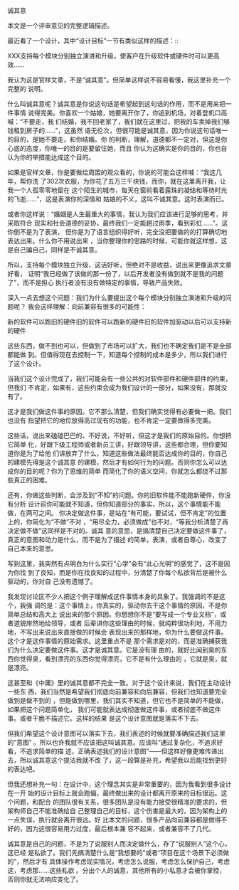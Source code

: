 诚其意

本文是一个评审意见的完整逻辑描述。

最近看了一个设计，其中“设计目标”一节有类似这样的描述：::

  XXX支持每个模块分别独立演进和升级，使客户在升级软件或硬件时可以更高效……

我认为这是官样文章，不是“诚其意”。但简单这样说不容易看懂，我这里补充一个完整的
说明。
  
什么叫诚其意呢？诚其意是你说这句话是希望起到这句话的作用，而不是用来把一件事情
说得完美。你喜欢一个姑娘，她要离开你了，你追到机场，对着登机口高喊：“不要走，我
们结婚，我不回老家了，我们就在这里过，把我的车卖掉我们够钱租到房子的……”，这虽然
语无伦次，但很可能是诚其意，因为你说这句话唯一的目的，是她不要走，和你结婚。你
的判断，理解，道德都不一定对，但这是你心底的态度，你唯一的目的是要留住她，而且
你认为这确实是你的目的，你也自认为你的举措能达成这个目的。

如果是官样文章，你是要做给周围的观众看的，你说的可能会这样喊：“我这几年，帮你洗
了302次衣服，为你花了五万三千块钱，而你，就在这里离开我，让我一个人孤零零地留在
这个陌生的城市，每天在窗前看着露珠的凝结和等待时光的飞逝……”，这是表演你的深情和
姑娘的不义，这叫不诚其意。这时表演而已。

或者你这样说：“婚姻是人生最重大的事情，我认为我们应该进行足够的思考，并采取符合
现实和社会道德的妥协，最终我们一定能趟过雨季，看到彩虹……”。这你倒不是为了表演，
但你是为了语言组织得好听，完全没把要做的的打算确切地表达出来。什么你不用说出来
，当你整理你的思路的时候，可能你就这样想，这是自己骗自己，同样是不诚其意。
  
所以，支持每个模块独立升级，这话好听，但绝对不是收益，说出来更像追求文章好看，
证明“我已经做了该做的那一份了，以后开发者没有做到就不是我的问题了”，而不是担心
执行者没有没有做特定的事情，导致产品失败。

深入一点去想这个问题：我们为什么要提出这个每个模块分别独立演进和升级的问题呢？
我会这样理解：向前兼容有很多的可能性：

新的软件可以跑旧的硬件旧的软件可以跑新的硬件旧的软件加驱动以后可以支持新的硬件

这些东西，做不到也可以，但做到了市场可以扩大，我们也不确定我们是不是全部都能做
到。但值得现在去控制一下，知道每个控制的成本是多少，所以我们进行了这个设计。

当我们这个设计完成了，我们可能会有一些公共的对软件部件和硬件部件的约束，但我们
不肯定，如果有，这些约束会成为我们设计的一部分，如果没有，那就没有了。

这才是我们做这件事的原因。它不那么清楚，但我们确实觉得有必要做一把。我们也没有
指望把它的地位放得高过现有的功能，也不肯定一定要做得多完美。

这些话，说出来磕磕巴巴的。不好说，不好听，但这才是我们的原始目的。你想把它简单
化，好跟下级工程师或者新员工讲，好跟领导讲，这些都合理，但你要知道你是为了给他
们讲放弃了什么，知道这些做法最终能否达成你的目的，你自己的建模先得是这个诚其意
的建模，然后才有如何行为的问题。否则你怎么可以达成你的目的呢？你为了思维的简单
而简化了你的语义空间，你就怎么都绕不过那些真正的困难。

还有，你做这些判断，会涉及到“不知”的问题。你的旧软件能不能跑新硬件，你没有分析
设计前你可能就不知道，但你知道部分的事实，所以，这个事情能不能做，在两可之间。
你决定做这件事，是站在“有可能，要试试，但不肯定”的位置上的，你简化为“不做”不对
，“用尽全力，必须做成”也不对，“等我分析清楚了再决定做不做”这同样是不对的。诚其
意的意思，是搞清楚自己决定要做这件事了，真正的意图和动力是什么，而不是为了描述
的简单，表演，或者自尊心，改变了自己本来的意思。

写到这里，我突然有点明白为什么实行“心学”会有“此心光明”的感觉了，这不是因为你找
到了良知，而是你在找良知的过程中，分清楚了你每个私欲背后是被什么驱动的，你对自
己没有遗憾了。

我发现讨论区不少人把这个例子理解成这件事情本身的具象了。我强调的不是这个，我强
调的是：这个事情上，你真实的，驱动你去干这个事情的原因，不是你简单总结和高大上
说出来的那个原因。你想想你不是“要写成一个专业文档”，或者道貌岸然地给领导，或者
后辈讲你这些理由的时候，就纯粹很功利地，不用力地，不写出来说出来直接做的时候会
表现出来的那样地，你为什么要做这件事。这个才是这件事情的原始需求。这里重点不是
那个需求是对的，而是准确捕获我们为什么决定要做这件事。这才是诚其意。它是没有理
由的，就好比闻到臭的东西你觉得臭，看到漂亮的东西你觉得漂亮，它不是有什么理由的
，它就是臭，就是漂亮。

这甚至和《中庸》里的诚其意都不完全一致。对于这个设计来说，我们在主动设计一些东
西，我们当然是希望我们彻底向前兼容和向后兼容，但我们也知道要完全做到是做不到的
，但能做到哪里，我们其实不知道，但它也不是简单的不能做，如果把这个问题简单化，
我们可能就表达成彻底做这件事，或者彻底不做这件事。或者干脆不描述它。这样的结果
是这个设计意图就是落实不下去。

但我们希望这个设计意图可以落实下去，我们表述的时候就要准确描述我们这里的“意图”
。所以也许我就不应该把这叫诚其意。应该叫“通过复杂化，不追求好看，不追求简单的描
述，正确表述我们的设计意图”——但这样好像更难传递出去，所以诚其意这个提法我就不改
了，这一段算是补充，希望我以后能找到更好的表达吧。

但我还想补充一句：在设计中，这个理念其实是非常重要的，因为我看到很多设计在一开
始的设计目标上就会跑偏，最终做出来的设计都离开原来的目标很远。这个问题，和配合
的团队很有关系，很多团队是没有能力接受很精准的要求的，但架构师自己不能准确给自
己整理自己的目标，这个伤害是最大的，因为架构上的一点失误，执行就会离开很远。好
比本文的问题，很多产品向前兼容都是做得不好的，因为这很容易用力过度，最后根本兼
容不起来，或者兼容不了几代。

诚其意是自己的问题，不是为了说服别人而决定做什么，存了“说服别人”这个心，这已经
是私欲了。我们先搞清楚什么是“我想要的”或者“项目在这个场景下必须做的”，然后才有
具体操作考虑现实情况，考虑怎么说服，考虑怎么保护自己，考虑这，考虑那……这些私欲
。分出个人的诚意，其他所有的小私意才会被你掌控，否则你就无法响应变化了。

